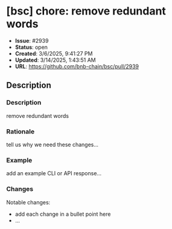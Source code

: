 # [bsc] chore: remove redundant words

- **Issue**: #2939
- **Status**: open
- **Created**: 3/6/2025, 9:41:27 PM
- **Updated**: 3/14/2025, 1:43:51 AM
- **URL**: https://github.com/bnb-chain/bsc/pull/2939

## Description

### Description

remove redundant words

### Rationale

tell us why we need these changes...

### Example

add an example CLI or API response...

### Changes

Notable changes: 
* add each change in a bullet point here
* ...
